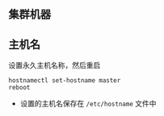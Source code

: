 ## 集群机器



## 主机名
设置永久主机名称，然后重启
```
hostnamectl set-hostname master
reboot
```
+ 设置的主机名保存在 `/etc/hostname` 文件中
